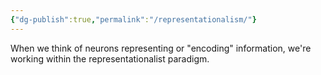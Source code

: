 ```yaml
---
{"dg-publish":true,"permalink":"/representationalism/"}
---
```


When we think of neurons representing or "encoding" information, we're working within the representationalist paradigm.